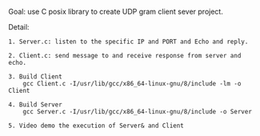 Goal: use C posix library to create UDP gram client sever project.

Detail:

    1. Server.c: listen to the specific IP and PORT and Echo and reply.
    
    2. Client.c: send message to and receive response from server and echo.
    
    3. Build Client
        gcc Client.c -I/usr/lib/gcc/x86_64-linux-gnu/8/include -lm -o Client
        
    4. Build Server
        gcc Server.c -I/usr/lib/gcc/x86_64-linux-gnu/8/include -o Server
        
    5. Video demo the execution of Server& and Client
